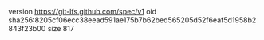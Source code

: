 version https://git-lfs.github.com/spec/v1
oid sha256:8205cf06ecc38eead591ae175b7b62bed565205d52f6eaf5d1958b2843f23b00
size 817
